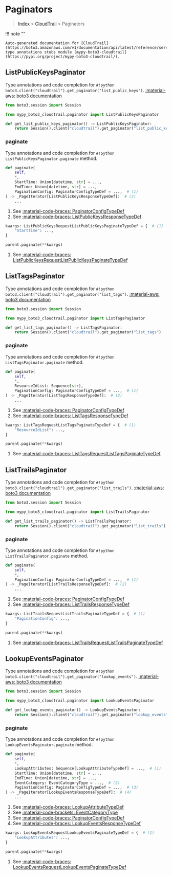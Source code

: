 # Paginators

> [Index](../README.md) > [CloudTrail](./README.md) > Paginators

!!! note ""

    Auto-generated documentation for [CloudTrail](https://boto3.amazonaws.com/v1/documentation/api/latest/reference/services/cloudtrail.html#CloudTrail)
    type annotations stubs module [mypy-boto3-cloudtrail](https://pypi.org/project/mypy-boto3-cloudtrail/).

## ListPublicKeysPaginator

Type annotations and code completion for `#!python boto3.client("cloudtrail").get_paginator("list_public_keys")`.
[:material-aws: boto3 documentation](https://boto3.amazonaws.com/v1/documentation/api/latest/reference/services/cloudtrail.html#CloudTrail.Paginator.ListPublicKeys)

```python title="Usage example"
from boto3.session import Session

from mypy_boto3_cloudtrail.paginator import ListPublicKeysPaginator

def get_list_public_keys_paginator() -> ListPublicKeysPaginator:
    return Session().client("cloudtrail").get_paginator("list_public_keys")
```


### paginate

Type annotations and code completion for `#!python ListPublicKeysPaginator.paginate` method.

```python title="Method definition"
def paginate(
    self,
    *,
    StartTime: Union[datetime, str] = ...,
    EndTime: Union[datetime, str] = ...,
    PaginationConfig: PaginatorConfigTypeDef = ...,  # (1)
) -> _PageIterator[ListPublicKeysResponseTypeDef]:  # (2)
    ...
```

1. See [:material-code-braces: PaginatorConfigTypeDef](./type_defs.md#paginatorconfigtypedef) 
2. See [:material-code-braces: ListPublicKeysResponseTypeDef](./type_defs.md#listpublickeysresponsetypedef) 


```python title="Usage example with kwargs"
kwargs: ListPublicKeysRequestListPublicKeysPaginateTypeDef = {  # (1)
    "StartTime": ...,
}

parent.paginate(**kwargs)
```

1. See [:material-code-braces: ListPublicKeysRequestListPublicKeysPaginateTypeDef](./type_defs.md#listpublickeysrequestlistpublickeyspaginatetypedef) 
## ListTagsPaginator

Type annotations and code completion for `#!python boto3.client("cloudtrail").get_paginator("list_tags")`.
[:material-aws: boto3 documentation](https://boto3.amazonaws.com/v1/documentation/api/latest/reference/services/cloudtrail.html#CloudTrail.Paginator.ListTags)

```python title="Usage example"
from boto3.session import Session

from mypy_boto3_cloudtrail.paginator import ListTagsPaginator

def get_list_tags_paginator() -> ListTagsPaginator:
    return Session().client("cloudtrail").get_paginator("list_tags")
```


### paginate

Type annotations and code completion for `#!python ListTagsPaginator.paginate` method.

```python title="Method definition"
def paginate(
    self,
    *,
    ResourceIdList: Sequence[str],
    PaginationConfig: PaginatorConfigTypeDef = ...,  # (1)
) -> _PageIterator[ListTagsResponseTypeDef]:  # (2)
    ...
```

1. See [:material-code-braces: PaginatorConfigTypeDef](./type_defs.md#paginatorconfigtypedef) 
2. See [:material-code-braces: ListTagsResponseTypeDef](./type_defs.md#listtagsresponsetypedef) 


```python title="Usage example with kwargs"
kwargs: ListTagsRequestListTagsPaginateTypeDef = {  # (1)
    "ResourceIdList": ...,
}

parent.paginate(**kwargs)
```

1. See [:material-code-braces: ListTagsRequestListTagsPaginateTypeDef](./type_defs.md#listtagsrequestlisttagspaginatetypedef) 
## ListTrailsPaginator

Type annotations and code completion for `#!python boto3.client("cloudtrail").get_paginator("list_trails")`.
[:material-aws: boto3 documentation](https://boto3.amazonaws.com/v1/documentation/api/latest/reference/services/cloudtrail.html#CloudTrail.Paginator.ListTrails)

```python title="Usage example"
from boto3.session import Session

from mypy_boto3_cloudtrail.paginator import ListTrailsPaginator

def get_list_trails_paginator() -> ListTrailsPaginator:
    return Session().client("cloudtrail").get_paginator("list_trails")
```


### paginate

Type annotations and code completion for `#!python ListTrailsPaginator.paginate` method.

```python title="Method definition"
def paginate(
    self,
    *,
    PaginationConfig: PaginatorConfigTypeDef = ...,  # (1)
) -> _PageIterator[ListTrailsResponseTypeDef]:  # (2)
    ...
```

1. See [:material-code-braces: PaginatorConfigTypeDef](./type_defs.md#paginatorconfigtypedef) 
2. See [:material-code-braces: ListTrailsResponseTypeDef](./type_defs.md#listtrailsresponsetypedef) 


```python title="Usage example with kwargs"
kwargs: ListTrailsRequestListTrailsPaginateTypeDef = {  # (1)
    "PaginationConfig": ...,
}

parent.paginate(**kwargs)
```

1. See [:material-code-braces: ListTrailsRequestListTrailsPaginateTypeDef](./type_defs.md#listtrailsrequestlisttrailspaginatetypedef) 
## LookupEventsPaginator

Type annotations and code completion for `#!python boto3.client("cloudtrail").get_paginator("lookup_events")`.
[:material-aws: boto3 documentation](https://boto3.amazonaws.com/v1/documentation/api/latest/reference/services/cloudtrail.html#CloudTrail.Paginator.LookupEvents)

```python title="Usage example"
from boto3.session import Session

from mypy_boto3_cloudtrail.paginator import LookupEventsPaginator

def get_lookup_events_paginator() -> LookupEventsPaginator:
    return Session().client("cloudtrail").get_paginator("lookup_events")
```


### paginate

Type annotations and code completion for `#!python LookupEventsPaginator.paginate` method.

```python title="Method definition"
def paginate(
    self,
    *,
    LookupAttributes: Sequence[LookupAttributeTypeDef] = ...,  # (1)
    StartTime: Union[datetime, str] = ...,
    EndTime: Union[datetime, str] = ...,
    EventCategory: EventCategoryType = ...,  # (2)
    PaginationConfig: PaginatorConfigTypeDef = ...,  # (3)
) -> _PageIterator[LookupEventsResponseTypeDef]:  # (4)
    ...
```

1. See [:material-code-braces: LookupAttributeTypeDef](./type_defs.md#lookupattributetypedef) 
2. See [:material-code-brackets: EventCategoryType](./literals.md#eventcategorytype) 
3. See [:material-code-braces: PaginatorConfigTypeDef](./type_defs.md#paginatorconfigtypedef) 
4. See [:material-code-braces: LookupEventsResponseTypeDef](./type_defs.md#lookupeventsresponsetypedef) 


```python title="Usage example with kwargs"
kwargs: LookupEventsRequestLookupEventsPaginateTypeDef = {  # (1)
    "LookupAttributes": ...,
}

parent.paginate(**kwargs)
```

1. See [:material-code-braces: LookupEventsRequestLookupEventsPaginateTypeDef](./type_defs.md#lookupeventsrequestlookupeventspaginatetypedef) 
